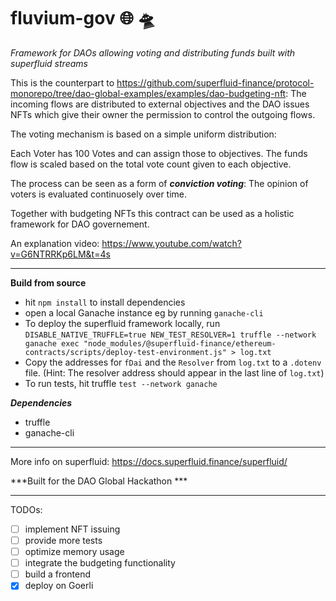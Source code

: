# fluvium-gov :globe_with_meridians: :flying_saucer:
*Framework for DAOs allowing voting and distributing funds built with superfluid streams*


This is the counterpart to https://github.com/superfluid-finance/protocol-monorepo/tree/dao-global-examples/examples/dao-budgeting-nft:
The incoming flows are distributed to external objectives and the DAO issues NFTs which give their owner the permission to control the outgoing flows.

The voting mechanism is based on a simple uniform distribution:

Each Voter has 100 Votes and can assign those to objectives. The funds flow is scaled based on the total vote count given to each objective.

The process can be seen as a form of ***conviction voting***: The opinion of voters is evaluated continuosely over time.

Together with budgeting NFTs this contract can be used as a holistic framework for DAO governement. 

An explanation video: https://www.youtube.com/watch?v=G6NTRRKp6LM&t=4s

______________________________________________
**Build from source**
- hit `npm install` to install dependencies
- open a local Ganache instance eg by running `ganache-cli`
- To deploy the superfluid framework locally, run `DISABLE_NATIVE_TRUFFLE=true NEW_TEST_RESOLVER=1 truffle --network ganache exec "node_modules/@superfluid-finance/ethereum-contracts/scripts/deploy-test-environment.js" > log.txt
`
- Copy the addresses for `fDai` and the `Resolver` from `log.txt` to a `.dotenv` file. (Hint: The resolver address should appear in the last line of `log.txt`)
- To run tests, hit truffle `test --network ganache` 

***Dependencies***
- truffle
- ganache-cli
_____________________________________________

More info on superfluid:
https://docs.superfluid.finance/superfluid/

***Built for the DAO Global Hackathon ***
______________________________________________

TODOs:

- [ ] implement NFT issuing 
- [ ] provide more tests
- [ ] optimize memory usage
- [ ] integrate the budgeting functionality
- [ ] build a frontend
- [x] deploy on Goerli
